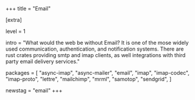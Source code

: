 +++
title = "Email"

[extra]

level = 1

intro = "What would the web be without Email? It is one of the mose widely used communication, authentication, and notification systems. There are rust crates providing smtp and imap clients, as well integrations with third party email delivery services."

packages = [
  "async-imap",
  "async-mailer",
  "email",
  "imap",
  "imap-codec",
  "imap-proto",
  "lettre",
  "mailchimp",
  "mrml",
  "samotop",
  "sendgrid",
]

newstag = "email"
+++
